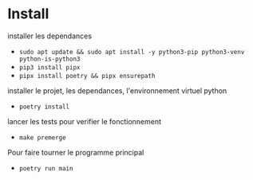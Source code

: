 

# Install

installer les dependances
- `sudo apt update && sudo apt install -y python3-pip python3-venv python-is-python3`
- `pip3 install pipx`
- `pipx install poetry && pipx ensurepath`

installer le projet, les dependances, l'environnement virtuel python
- `poetry install`

lancer les tests pour verifier le fonctionnement
- `make premerge`

Pour faire tourner le programme principal
- `poetry run main`
